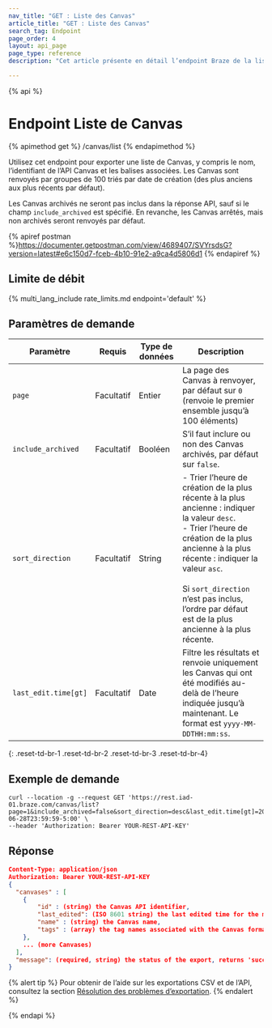 ```yaml
---
nav_title: "GET : Liste des Canvas"
article_title: "GET : Liste des Canvas"
search_tag: Endpoint
page_order: 4
layout: api_page
page_type: reference
description: "Cet article présente en détail l’endpoint Braze de la liste de Canvas."

---
```

{% api %}
# Endpoint Liste de Canvas
{% apimethod get %}
/canvas/list
{% endapimethod %}

Utilisez cet endpoint pour exporter une liste de Canvas, y compris le nom, l’identifiant de l’API Canvas et les balises associées. Les Canvas sont renvoyés par groupes de 100 triés par date de création (des plus anciens aux plus récents par défaut).

Les Canvas archivés ne seront pas inclus dans la réponse API, sauf si le champ `include_archived` est spécifié. En revanche, les Canvas arrêtés, mais non archivés seront renvoyés par défaut.

{% apiref postman %}https://documenter.getpostman.com/view/4689407/SVYrsdsG?version=latest#e6c150d7-fceb-4b10-91e2-a9ca4d5806d1 {% endapiref %}

## Limite de débit

{% multi_lang_include rate_limits.md endpoint='default' %}

## Paramètres de demande

| Paramètre | Requis | Type de données | Description |
| --------- | -------- | --------- | ----------- |
| `page` | Facultatif | Entier   | La page des Canvas à renvoyer, par défaut sur `0` (renvoie le premier ensemble jusqu’à 100 éléments) |
| `include_archived` | Facultatif | Booléen | S’il faut inclure ou non des Canvas archivés, par défaut sur `false`. |
| `sort_direction` | Facultatif | String | - Trier l’heure de création de la plus récente à la plus ancienne : indiquer la valeur `desc`.<br> - Trier l’heure de création de la plus ancienne à la plus récente : indiquer la valeur `asc`. <br><br>Si `sort_direction` n’est pas inclus, l’ordre par défaut est de la plus ancienne à la plus récente. |
| `last_edit.time[gt]` | Facultatif | Date | Filtre les résultats et renvoie uniquement les Canvas qui ont été modifiés au-delà de l’heure indiquée jusqu’à maintenant. Le format est `yyyy-MM-DDTHH:mm:ss`. |
{: .reset-td-br-1 .reset-td-br-2 .reset-td-br-3  .reset-td-br-4}

## Exemple de demande
```
curl --location -g --request GET 'https://rest.iad-01.braze.com/canvas/list?page=1&include_archived=false&sort_direction=desc&last_edit.time[gt]=2020-06-28T23:59:59-5:00' \
--header 'Authorization: Bearer YOUR-REST-API-KEY'
```

## Réponse

```json
Content-Type: application/json
Authorization: Bearer YOUR-REST-API-KEY
{
  "canvases" : [
  	{
  		"id" : (string) the Canvas API identifier,
  		"last_edited": (ISO 8601 string) the last edited time for the message,
  		"name" : (string) the Canvas name,
  		"tags" : (array) the tag names associated with the Canvas formatted as strings,
  	},
    ... (more Canvases)
  ],
  "message": (required, string) the status of the export, returns 'success' when completed without errors
}
```

{% alert tip %}
Pour obtenir de l’aide sur les exportations CSV et de l’API, consultez la section [Résolution des problèmes d’exportation]({{site.baseurl}}/user_guide/data_and_analytics/export_braze_data/export_troubleshooting/).
{% endalert %}

{% endapi %}
